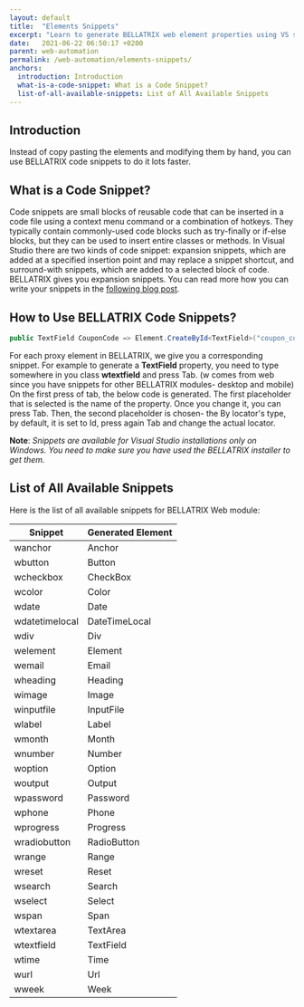 ```yaml
---
layout: default
title:  "Elements Snippets"
excerpt: "Learn to generate BELLATRIX web element properties using VS snippets."
date:   2021-06-22 06:50:17 +0200
parent: web-automation
permalink: /web-automation/elements-snippets/
anchors:
  introduction: Introduction
  what-is-a-code-snippet: What is a Code Snippet?
  list-of-all-available-snippets: List of All Available Snippets
---
```

Introduction
-------
Instead of copy pasting the elements and modifying them by hand, you can use BELLATRIX code snippets to do it lots faster.

What is a Code Snippet?
----------------------- 
Code snippets are small blocks of reusable code that can be inserted in a code file using a context menu command or a combination of hotkeys. They typically contain commonly-used code blocks such as try-finally or if-else blocks, but they can be used to insert entire classes or methods. In Visual Studio there are two kinds of code snippet: expansion snippets, which are added at a specified insertion point and may replace a snippet shortcut, and surround-with snippets, which are added to a selected block of code.
BELLATRIX gives you expansion snippets. You can read more how you can write your snippets in the [following blog post](https://www.automatetheplanet.com/visual-studio-code-snippets/).

How to Use BELLATRIX Code Snippets?
------------
```csharp
public TextField CouponCode => Element.CreateById<TextField>("coupon_code");
```
For each proxy element in BELLATRIX, we give you a corresponding snippet. For example to generate a **TextField** property, you need to type somewhere in you class **wtextfield** and press Tab.
(w comes from web since you have snippets for other BELLATRIX modules- desktop and mobile)
On the first press of tab, the below code is generated. The first placeholder that is selected is the name of the property. Once you change it, you can press Tab. Then, the second placeholder is chosen- the By locator's type, by default, it is set to Id, press again Tab and change the actual locator.

**Note**: *Snippets are available for Visual Studio installations only on Windows. You need to make sure you have used the BELLATRIX installer to get them.*

List of All Available Snippets
------------------------------
Here is the list of all available snippets for BELLATRIX Web module:

Snippet | Generated Element
------------ | -------------
wanchor | Anchor
wbutton | Button
wcheckbox | CheckBox
wcolor | Color
wdate | Date
wdatetimelocal | DateTimeLocal
wdiv | Div
welement | Element
wemail | Email
wheading | Heading
wimage | Image
winputfile | InputFile
wlabel | Label
wmonth | Month
wnumber | Number
woption | Option
woutput | Output
wpassword | Password
wphone | Phone
wprogress | Progress
wradiobutton | RadioButton
wrange | Range
wreset | Reset
wsearch | Search
wselect | Select
wspan | Span
wtextarea | TextArea
wtextfield | TextField
wtime | Time
wurl | Url
wweek | Week
